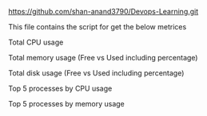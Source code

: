 https://github.com/shan-anand3790/Devops-Learning.git

This file contains the script for get the below metrices 


Total CPU usage

Total memory usage (Free vs Used including percentage)

Total disk usage (Free vs Used including percentage)

Top 5 processes by CPU usage

Top 5 processes by memory usage
